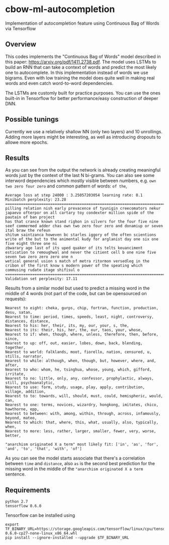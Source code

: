 # cbow-ml-autocompletion
Implementation of autocompletion feature using Continuous Bag of Words via Tensorflow

## Overview

This codes implements the "Continuous Bag of Words" model described in this paper: https://arxiv.org/pdf/1411.2738.pdf. The model uses LSTMs to build an RNN that can take a context of words and predict the most likely one to autocomplete. In this implementation instead of words we use bigrams. Even with low training the model does quite well in making real words and even catch word-to-word dependencies.

The LSTMs are customly built for practice purposes. You can use the ones built-in in Tensorflow for better performance/easy construction of deeper DNN.

## Possible tunings

Currently we use a relatively shallow NN (only two layers) and 10 unrollings. Adding more layers might be interesting, as well as introducing dropouts to allowe more epochs.

## Results

As you can see from the output the network is already creating meaningful words just by the context of the last N bi-grams. You can also see some interword dependencies which mostly visible between numbers, e.g. `own two zero four zero` and common pattern of words: `of the`, 

```
Average loss at step 24000 : 3.25057203054 learning rate: 0.1
Minibatch perplexity: 23.28
================================================================================
pilling relation nish early prevacence of tyunigin creecomators nekur japaevo ofterpor on all cartary toy condexter million spide of the pautain of ban project 
has that crance known stand righon in silvers for the four five nine seef commermed adder chas own two zero four zero and donamiup or seven ital braw the refeun
shitum saintzanca howeven bc starles iggory of the often scientions write of the but to the animental kudy for arglanist day one six one five eight three one ni
zbwarary age last of its uped quaker of its telts keuanciment estication to remoughwal and never the citient cell b one nine five seven two zero zero zero one n
wetical general usion s match of metra ritormon versedleg in the cribon of the first know s modern power of the speating which commusing rudate itage shifisul o
================================================================================
Validation set perplexity: 17.11
```

Results from a similar model but used to predict a missing word in the middle of 4 words (not part of the code, but can be opensourced on requests):
```
Nearest to eight: cheka, gurps, chip, fortran, function, production, desu, satan,
Nearest to time: period, times, speeds, least, night, controversy, distances, distance,
Nearest to his: her, their, its, my, our, your, s, the,
Nearest to its: their, his, her, the, our, taos, your, whose,
Nearest to if: when, though, where, unless, therefore, then, before, since,
Nearest to up: off, out, easier, lobes, down, back, blending, together,
Nearest to world: falklands, moot, fiorello, nation, censured, u, stills, narrator,
Nearest to while: although, when, though, but, however, where, and, after,
Nearest to who: whom, he, tsinghua, whose, young, which, gifford, irritate,
Nearest to no: little, only, any, confessor, prophylactic, always, still, psychoanalytic,
Nearest to use: form, study, usage, play, apply, contribution, village, addition,
Nearest to to: towards, will, should, must, could, hemispheric, would, can,
Nearest to one: terms, novices, wizardry, hongkong, imitates, chico, hawthorne, epp,
Nearest to between: with, among, within, through, across, infamously, beyond, mateo,
Nearest to which: that, where, this, what, usually, also, typically, when,
Nearest to more: less, rather, larger, smaller, fewer, very, worse, better,

"anarchism originated X a term" most likely fit: ['in', 'as', 'for', 'and', 'to', 'that', 'with', 'of']
```
As you can see the model starts associate that there's a correlation between `time` and `distance`, also `as` is the second best prediction for the missing word in the middle of the `"anarchism originated X a term` sentence.

## Requirements
    python 2.7
    tensorflow 0.6.0

Tensorflow can be installed using

    export TF_BINARY_URL=https://storage.googleapis.com/tensorflow/linux/cpu/tensorflow-0.6.0-cp27-none-linux_x86_64.whl
    pip install --ignore-installed --upgrade $TF_BINARY_URL
